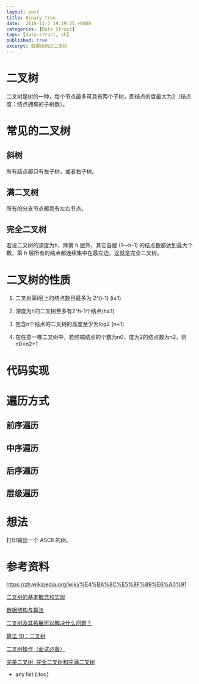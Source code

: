 ```yaml
---
layout: post
title: Binary Tree
date:  2018-11-7 19:19:25 +0800
categories: [Data Struct]
tags: [data-struct, sh]
published: true
excerpt: 数据结构之二叉树
---
```


# 二叉树

二叉树是树的一种，每个节点最多可具有两个子树，即结点的度最大为2（结点度：结点拥有的子树数）。


# 常见的二叉树

## 斜树

所有结点都只有左子树，或者右子树。

## 满二叉树

所有的分支节点都具有左右节点。

## 完全二叉树

若设二叉树的深度为h，除第 h 层外，其它各层 (1～h-1) 的结点数都达到最大个数，第 h 层所有的结点都连续集中在最左边，这就是完全二叉树。


# 二叉树的性质

1. 二叉树第i层上的结点数目最多为 2^(i-1) (i≥1)

2. 深度为h的二叉树至多有2^h-1个结点(h≥1)

3. 包含n个结点的二叉树的高度至少为log2 (n+1)

4. 在任意一棵二叉树中，若终端结点的个数为n0，度为2的结点数为n2，则n0=n2+1


# 代码实现

# 遍历方式

## 前序遍历

## 中序遍历

## 后序遍历

## 层级遍历

# 想法

打印输出一个 ASCII 的树。

# 参考资料

https://zh.wikipedia.org/wiki/%E4%BA%8C%E5%8F%89%E6%A0%91

[二叉树的基本概念和实现](http://ccc013.github.io/2016/08/18/%E4%BA%8C%E5%8F%89%E6%A0%91%E7%9A%84%E5%9F%BA%E6%9C%AC%E6%A6%82%E5%BF%B5%E5%92%8C%E5%AE%9E%E7%8E%B0/)

[数据结构与算法](https://blog.csdn.net/google19890102/article/details/53926704)

[二叉树及其拓展可以解决什么问题？](https://www.zhihu.com/question/37381035)

[算法 10：二叉树](http://wiki.jikexueyuan.com/project/easy-learn-algorithm/binary-tree.html)

[二叉树操作（面试必备）](https://segmentfault.com/a/1190000008850005)

[完美二叉树, 完全二叉树和完满二叉树](https://www.cnblogs.com/idorax/p/6441043.html)

* any list
{:toc}